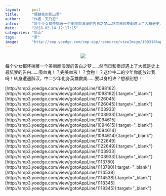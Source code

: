 ```yaml
---
layout:     post
title:      "保健室的影山君"
author:     "作者：天乃忍"
intro:      "每个少女都怀揣著一个美丽而浪漫的告白之梦……然而日和奏却遇上了大概是史上最坑爹的告白……吸血鬼！？完美血液！？食物！？这位中二的少年你能放过我吗！转身遭遇醉汉，中二少年化身英雄救美……要以身相许？想都别想！"
date:       "2018-02-14 12:17:15"
categories: "影山"
tags:       "君"
image:      "http://smp.yoedge.com/smp-app/resource/viewImage/1003186appline.png"
---
```

<div style="text-align: center">
<p><img src="http://smp.yoedge.com/smp-app/resource/viewImage/1003186appline.png"/></p>
</div>
<p class="post-meta">
<span>每个少女都怀揣著一个美丽而浪漫的告白之梦……然而日和奏却遇上了大概是史上最坑爹的告白……吸血鬼！？完美血液！？食物！？这位中二的少年你能放过我吗！转身遭遇醉汉，中二少年化身英雄救美……要以身相许？想都别想！</span>
</p>
[http://smp3.yoedge.com/view/gotoAppLine/1098162](http://smp3.yoedge.com/view/gotoAppLine/1098162){:target="_blank"}
[http://smp3.yoedge.com/view/gotoAppLine/1126045](http://smp3.yoedge.com/view/gotoAppLine/1126045){:target="_blank"}
[http://smp3.yoedge.com/view/gotoAppLine/1103933](http://smp3.yoedge.com/view/gotoAppLine/1103933){:target="_blank"}
[http://smp3.yoedge.com/view/gotoAppLine/1094615](http://smp3.yoedge.com/view/gotoAppLine/1094615){:target="_blank"}
[http://smp3.yoedge.com/view/gotoAppLine/1094614](http://smp3.yoedge.com/view/gotoAppLine/1094614){:target="_blank"}
[http://smp3.yoedge.com/view/gotoAppLine/1122649](http://smp3.yoedge.com/view/gotoAppLine/1122649){:target="_blank"}
[http://smp3.yoedge.com/view/gotoAppLine/1103933](http://smp3.yoedge.com/view/gotoAppLine/1103933){:target="_blank"}
[http://smp3.yoedge.com/view/gotoAppLine/1113780](http://smp3.yoedge.com/view/gotoAppLine/1113780){:target="_blank"}
[http://smp3.yoedge.com/view/gotoAppLine/1114538](http://smp3.yoedge.com/view/gotoAppLine/1114538){:target="_blank"}
[http://smp3.yoedge.com/view/gotoAppLine/1118345](http://smp3.yoedge.com/view/gotoAppLine/1118345){:target="_blank"}


